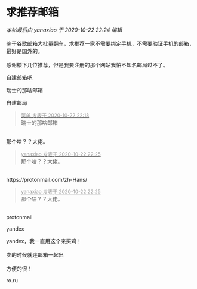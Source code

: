 # 求推荐邮箱


<i class="pstatus"> 本帖最后由 yanaxiao 于 2020-10-22 22:24 编辑 </i><br />
<br />
鉴于谷歌邮箱大批量翻车，求推荐一家不需要绑定手机，不需要验证手机的邮箱，最好是国外的。<br />
<br />
感谢楼下几位推荐，但是我要注册的那个网站我怕不知名邮局过不了。

自建邮箱吧

瑞士的那啥邮箱

自建邮局

<div class="quote"><blockquote><font size="2"><a href="https://www.hostloc.com/forum.php?mod=redirect&amp;goto=findpost&amp;pid=9338396&amp;ptid=757383" target="_blank"><font color="#999999">菜单 发表于 2020-10-22 22:18</font></a></font><br />
瑞士的那啥邮箱</blockquote></div><br />
那个啥？？大佬。<br />


<div class="quote"><blockquote><font size="2"><a href="https://www.hostloc.com/forum.php?mod=redirect&amp;goto=findpost&amp;pid=9338424&amp;ptid=757383" target="_blank"><font color="#999999">yanaxiao 发表于 2020-10-22 22:25</font></a></font><br />
那个啥？？大佬。</blockquote></div><br />
https://protonmail.com/zh-Hans/

<div class="quote"><blockquote><font size="2"><a href="https://www.hostloc.com/forum.php?mod=redirect&amp;goto=findpost&amp;pid=9338424&amp;ptid=757383" target="_blank"><font color="#999999">yanaxiao 发表于 2020-10-22 22:25</font></a></font><br />
那个啥？？大佬。</blockquote></div><br />
protonmail<img id="aimg_forI4" onclick="zoom(this, this.src, 0, 0, 0)" class="zoom" src="https://cdn.jsdelivr.net/gh/hishis/forum-master/public/images/patch.gif" onmouseover="img_onmouseoverfunc(this)" onload="thumbImg(this)" border="0" alt="" />

yandex

yandex，我一直用这个来买鸡！<br />
<br />
卖的时候就连邮箱一起出<br />
<br />
方便的很！

ro.ru<img id="aimg_mbBQC" onclick="zoom(this, this.src, 0, 0, 0)" class="zoom" src="https://i.w3tt.com/2020/08/06/aeX4B.png" onmouseover="img_onmouseoverfunc(this)" onload="thumbImg(this)" border="0" alt="" />
